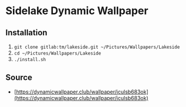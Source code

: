 # Sidelake Dynamic Wallpaper

## Installation

1. `git clone gitlab:tm/lakeside.git ~/Pictures/Wallpapers/Lakeside`
2. `cd ~/Pictures/Wallpapers/Lakeside`
3. `./install.sh`

## Source
- [https://dynamicwallpaper.club/wallpaper/jculsb683ok](https://dynamicwallpaper.club/wallpaper/jculsb683ok)
